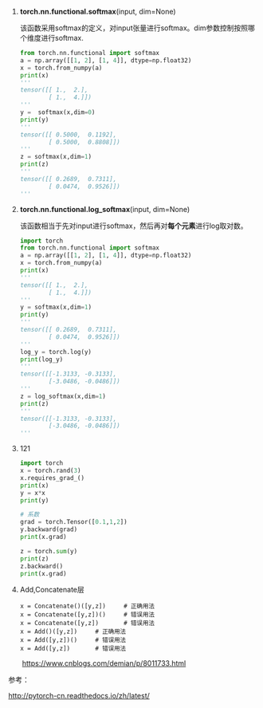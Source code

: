 1. **torch.nn.functional.softmax**(input, dim=None)

   该函数采用softmax的定义，对input张量进行softmax。dim参数控制按照哪个维度进行softmax.

   ```python
   from torch.nn.functional import softmax
   a = np.array([[1, 2], [1, 4]], dtype=np.float32)
   x = torch.from_numpy(a)
   print(x)
   '''
   tensor([[ 1.,  2.],
           [ 1.,  4.]])
   '''
   y =  softmax(x,dim=0)
   print(y)
   '''
   tensor([[ 0.5000,  0.1192],
           [ 0.5000,  0.8808]])
   '''
   z = softmax(x,dim=1)
   print(z)
   '''
   tensor([[ 0.2689,  0.7311],
           [ 0.0474,  0.9526]])
   '''
   ```

2. **torch.nn.functional.log_softmax**(input, dim=None)

   该函数相当于先对input进行softmax，然后再对**每个元素**进行log取对数。

   ```python
   import torch
   from torch.nn.functional import softmax
   a = np.array([[1, 2], [1, 4]], dtype=np.float32)
   x = torch.from_numpy(a)
   print(x)
   '''
   tensor([[ 1.,  2.],
           [ 1.,  4.]])
   '''
   y = softmax(x,dim=1)
   print(y)
   '''
   tensor([[ 0.2689,  0.7311],
           [ 0.0474,  0.9526]])
   '''
   log_y = torch.log(y)
   print(log_y)
   '''
   tensor([[-1.3133, -0.3133],
           [-3.0486, -0.0486]])
   '''
   z = log_softmax(x,dim=1)
   print(z)
   '''
   tensor([[-1.3133, -0.3133],
           [-3.0486, -0.0486]])
   '''
   ```

3. 121

   ```python
   import torch
   x = torch.rand(3)
   x.requires_grad_()
   print(x)
   y = x*x
   print(y)
   
   # 系数
   grad = torch.Tensor([0.1,1,2])
   y.backward(grad)
   print(x.grad)
   
   z = torch.sum(y)
   print(z)
   z.backward()
   print(x.grad)
   ```

4. Add,Concatenate层

   ```
   x = Concatenate()([y,z])     # 正确用法
   x = Concatenate([y,z])()     # 错误用法
   x = Concatenate([y,z])       # 错误用法
   x = Add()([y,z])     # 正确用法
   x = Add([y,z])()     # 错误用法
   x = Add([y,z])       # 错误用法
   ```

   

   ​     https://www.cnblogs.com/demian/p/8011733.html



































参考：

http://pytorch-cn.readthedocs.io/zh/latest/